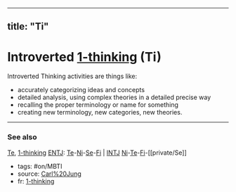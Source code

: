 

---
title: "Ti"
---



# Introverted [1-thinking](1-thinking.md) (Ti)

Introverted Thinking activities are things like:

- accurately categorizing ideas and concepts
- detailed analysis, using complex theories in a detailed precise way
- recalling the proper terminology or name for something
- creating new terminology, new categories, new theories.

-------------
### See also
[Te](private/Te.md), [1-thinking](1-thinking.md)
[ENTJ](private/ENTJ.md): [Te](private/Te.md)-[Ni](private/Ni.md)-[Se](private/Se.md)-[Fi](private/Fi.md) | [INTJ](private/INTJ.md) [Ni](private/Ni.md)-[Te](private/Te.md)-[Fi](private/Fi.md)-[[private/Se]]

- tags: #on/MBTI
- source: [Carl%20Jung](carl-jung.md)
- fr: [1-thinking](1-thinking.md)
